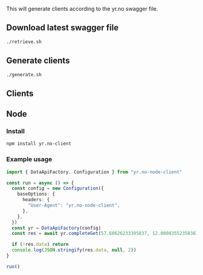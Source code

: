 This will generate clients according to the yr.no swagger file.

## Download latest swagger file

```bash
./retrieve.sh
```

## Generate clients

```bash
./generate.sh
```

## Clients

## Node

### Install
```bash
npm install yr.no-client
```
### Example usage

```typescript
import { DataApiFactory, Configuration } from "yr.no-node-client"

const run = async () => {
  const config = new Configuration({
    baseOptions: {
      headers: {
        "User-Agent": "yr.no-node-client",
      },
    },
  })
  const yr = DataApiFactory(config)
  const res = await yr.completeGet(57.68626233395837, 12.000835523583815)

  if (!res.data) return
  console.log(JSON.stringify(res.data, null, 2))
}

run()
```